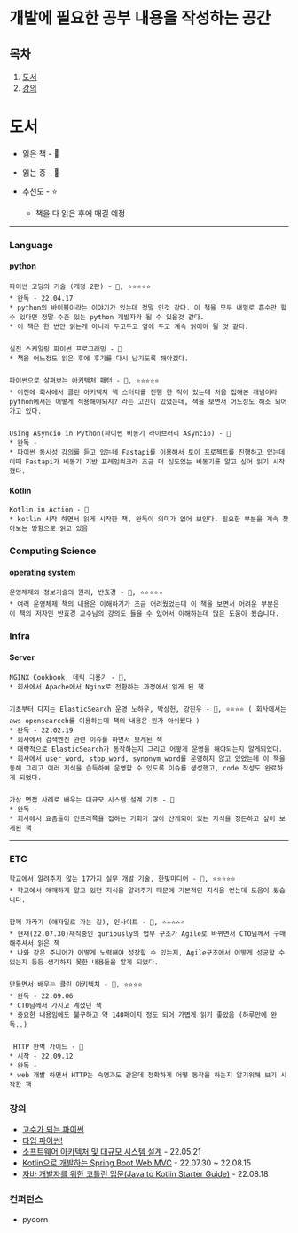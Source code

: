 # 개발에 필요한 공부 내용을 작성하는 공간

## 목차
1. [도서](https://github.com/taxijjang/develop_study/blob/master/README.md#%EB%8F%84%EC%84%9C)
2. [강의](https://github.com/taxijjang/develop_study/blob/master/README.md#%EA%B0%95%EC%9D%98)
# 도서

  * 읽은 책 - 📒

  * 읽는 중 - 📖

  * 추천도 - ⭐
    * 책을 다 읽은 후에 매길 예정
---

  ### Language
  #### python
    파이썬 코딩의 기술 (개정 2판) - 📒, ⭐⭐⭐⭐⭐
    * 완독 - 22.04.17
    * python의 바이블이라는 이야기가 있는데 정말 인것 같다. 이 책을 모두 내껄로 흡수만 할 수 있다면 정말 수준 있는 python 개발자가 될 수 있을것 같다.
    * 이 책은 한 번만 읽는게 아니라 두고두고 옆에 두고 계속 읽어야 될 것 같다.
###
    실전 스케일링 파이썬 프로그래밍 - 📖
    * 책을 어느정도 읽은 후에 후기를 다시 남기도록 해야겠다. 
###
    파이썬으로 살펴보는 아키텍처 패턴 - 📒, ⭐⭐⭐⭐⭐
    * 이전에 회사에서 클린 아키텍처 책 스터디를 진행 한 적이 있는데 처음 접해본 개념이라 python에서는 어떻게 적용해야되지? 라는 고민이 있었는데, 책을 보면서 어느정도 해소 되어가고 있다.
###
    Using Asyncio in Python(파이썬 비동기 라이브러리 Asyncio) - 📖
    * 완독 - 
    * 파이썬 동시성 강의를 듣고 있는데 Fastapi를 이용해서 토이 프로젝트를 진행하고 있는데 이때 Fastapi가 비동기 기반 프레임워크라 조금 더 심도있는 비동기를 알고 싶어 읽기 시작했다.

  #### Kotlin
    Kotlin in Action - 📖
    * kotlin 시작 하면서 읽게 시작한 책, 완독이 의미가 없어 보인다. 필요한 부분을 계속 찾아보는 방향으로 읽고 있음
    
  ### Computing Science
  #### operating system
    운영체제와 정보기술의 원리, 반효경 - 📒, ⭐⭐⭐⭐⭐
    * 여러 운영체제 책의 내용은 이해하기가 조금 어려웠었는데 이 책을 보면서 어려운 부분은 이 책의 저자인 반효경 교수님의 강의도 들을 수 있어서 이해하는데 많은 도움이 됬습니다.

  ### Infra
  #### Server
    NGINX Cookbook, 데릭 디용기 - 📖,
    * 회사에서 Apache에서 Nginx로 전환하는 과정에서 읽게 된 책
###
    기초부터 다지는 ElasticSearch 운영 노하우, 박상헌, 강진우 - 📒, ⭐⭐⭐⭐ ( 회사에서는 aws opensearcch를 이용하는데 책의 내용은 뭔가 아쉬웠다 )
    * 완독 - 22.02.19
    * 회사에서 검색엔진 관련 이슈를 하면서 보게된 책 
    * 대략적으로 ElasticSearch가 동작하는지 그리고 어떻게 운영을 해야되는지 알게되었다.
    * 회사에서 user_word, stop_word, synonym_word를 운영하지 않고 있었는데 이 책을 동해 그리고 여러 지식을 습득하여 운영할 수 있도록 이슈를 생성했고, code 작성도 완료하게 되었다.

###
    가상 면접 사례로 배우는 대규모 시스템 설계 기초 - 📖
    * 완독 - 
    * 회사에서 요즘들어 인프라쪽을 접하는 기회가 많아 산개되어 있는 지식을 정돈하고 싶어 보게된 책
---

  ### ETC
    학교에서 알려주지 않는 17가지 실무 개발 기술, 한빛미디어 - 📒, ⭐⭐⭐⭐⭐
    * 학교에서 애매하게 알고 있던 지식을 알려주기 때문에 기본적인 지식을 얻는데 도움이 됬습니다.
    
###    
    함께 자라기 (애자일로 가는 길), 인사이트 - 📒, ⭐⭐⭐⭐⭐
    * 현재(22.07.30)재직중인 quriously의 업무 구조가 Agile로 바뀌면서 CTO님께서 구매 해주셔서 읽은 책
    * 나와 같은 주니어가 어떻게 노력해야 성장할 수 있는지, Agile구조에서 어떻게 성공할 수 있는지 등등 생각하지 못한 내용들을 알게 되었다.

###
    만들면서 배우는 클린 아키텍처 - 📒, ⭐⭐⭐⭐
    * 완독 - 22.09.06
    * CTO님께서 가지고 계셨던 책
    * 중요한 내용임에도 불구하고 약 140페이지 정도 되어 가볍게 읽기 좋았음 (하루만에 완독..)

###
     HTTP 완벽 가이드 - 📖
    * 시작 - 22.09.12
    * 완독 - 
    * web 개발 하면서 HTTP는 숙명과도 같은데 정확하게 어떻 동작을 하는지 알기위해 보기 시작한 책
   
   
  ### 강의
  - [고수가 되는 파이썬](https://www.inflearn.com/course/%ED%94%84%EB%A1%9C%EA%B7%B8%EB%9E%98%EB%B0%8D-%ED%8C%8C%EC%9D%B4%EC%8D%AC-%EC%99%84%EC%84%B1-%EC%9D%B8%ED%94%84%EB%9F%B0-%EC%98%A4%EB%A6%AC%EC%A7%80%EB%84%90/dashboard)
  - [타입 파이썬!](https://www.inflearn.com/course/%ED%83%80%EC%9E%85-%ED%8C%8C%EC%9D%B4%EC%8D%AC/dashboard)
  - [소프트웨어 아키텍처 및 대규모 시스템 설계](https://www.udemy.com/course/software-architecture-design-large-scale-systems/) - 22.05.21
  - [Kotlin으로 개발하는 Spring Boot Web MVC](https://www.inflearn.com/course/%EC%8A%A4%ED%94%84%EB%A7%81%EB%B6%80%ED%8A%B8-%EC%BD%94%ED%8B%80%EB%A6%B0/dashboard) - 22.07.30 ~ 22.08.15
  - [자바 개발자를 위한 코틀린 입문(Java to Kotlin Starter Guide)](https://www.inflearn.com/course/java-to-kotlin/dashboard) - 22.08.18
### 컨퍼런스
- pycorn
